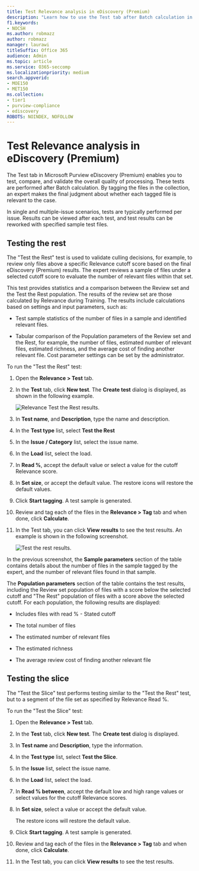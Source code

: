 ```yaml
---
title: Test Relevance analysis in eDiscovery (Premium)
description: "Learn how to use the Test tab after Batch calculation in eDiscovery (Premium) to test, compare, and validate the overall quality of processing."
f1.keywords:
- NOCSH
ms.author: robmazz
author: robmazz
manager: laurawi
titleSuffix: Office 365
audience: Admin
ms.topic: article
ms.service: O365-seccomp
ms.localizationpriority: medium
search.appverid: 
- MOE150
- MET150
ms.collection:
- tier1
- purview-compliance
- ediscovery
ROBOTS: NOINDEX, NOFOLLOW
---
```


# Test Relevance analysis in eDiscovery (Premium)
  
The Test tab in Microsoft Purview eDiscovery (Premium) enables you to test, compare, and validate the overall quality of processing. These tests are performed after Batch calculation. By tagging the files in the collection, an expert makes the final judgment about whether each tagged file is relevant to the case.
  
In single and multiple-issue scenarios, tests are typically performed per issue. Results can be viewed after each test, and test results can be reworked with specified sample test files.
  
## Testing the rest

The "Test the Rest" test is used to validate culling decisions, for example, to review only files above a specific Relevance cutoff score based on the final eDiscovery (Premium) results. The expert reviews a sample of files under a selected cutoff score to evaluate the number of relevant files within that set.
  
This test provides statistics and a comparison between the Review set and the Test the Rest population. The results of the review set are those calculated by Relevance during Training. The results include calculations based on settings and input parameters, such as:
  
- Test sample statistics of the number of files in a sample and identified relevant files.

- Tabular comparison of the Population parameters of the Review set and the Rest, for example, the number of files, estimated number of relevant files, estimated richness, and the average cost of finding another relevant file. Cost parameter settings can be set by the administrator.

To run the "Test the Rest" test:

1. Open the **Relevance \> Test** tab.

2. In the **Test** tab, click **New test**. The **Create test** dialog is displayed, as shown in the following example.

    ![Relevance Test the Rest results.](../media/46e6898a-f929-4fd0-88d9-6f91d04b6ce2.png)
  
3. In **Test name**, and **Description**, type the name and description.

4. In the **Test type** list, select **Test the Rest**

5. In the **Issue / Category** list, select the issue name.

6. In the **Load** list, select the load. 

7. In **Read %**, accept the default value or select a value for the cutoff Relevance score. 

8. In **Set size**, or accept the default value. The restore icons will restore the default values.

9. Click **Start tagging**. A test sample is generated.

10. Review and tag each of the files in the **Relevance \> Tag** tab and when done, click **Calculate**.

11. In the Test tab, you can click **View results** to see the test results. An example is shown in the following screenshot.

    ![Test the rest results.](../media/b95744a9-047d-4c29-992d-04fa7e58e58a.png)
  
In the previous screenshot, the **Sample parameters** section of the table contains details about the number of files in the sample tagged by the expert, and the number of relevant files found in that sample.
  
The **Population parameters** section of the table contains the test results, including the Review set population of files with a score below the selected cutoff and "The Rest" population of files with a score above the selected cutoff. For each population, the following results are displayed:
  
- Includes files with read % - Stated cutoff

- The total number of files

- The estimated number of relevant files

- The estimated richness

- The average review cost of finding another relevant file

## Testing the slice

The "Test the Slice" test performs testing similar to the "Test the Rest" test, but to a segment of the file set as specified by Relevance Read %.

To run the "Test the Slice" test:
  
1. Open the **Relevance \> Test** tab.

2. In the **Test** tab, click **New test**. The **Create test** dialog is displayed.

3. In **Test name** and **Description**, type the information.

4. In the **Test type** list, select **Test the Slice**.

5. In the **Issue** list, select the issue name.

6. In the **Load** list, select the load.

7. In **Read % between**, accept the default low and high range values or select values for the cutoff Relevance scores.

8. In **Set size**, select a value or accept the default value.

    The restore icons will restore the default value.

9. Click **Start tagging**. A test sample is generated.

10. Review and tag each of the files in the **Relevance \> Tag** tab and when done, click **Calculate**.

11. In the Test tab, you can click **View results** to see the test results.
